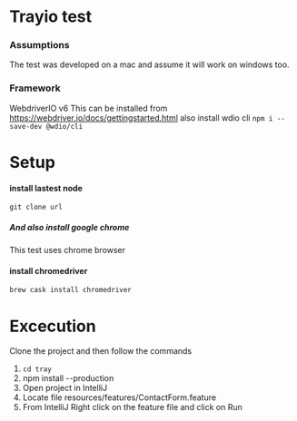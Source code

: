 # Trayio test
### Assumptions
The test was developed on a mac and assume it will work on windows too.

### Framework
WebdriverIO v6
This can be installed from https://webdriver.io/docs/gettingstarted.html
also install wdio cli
`npm i --save-dev @wdio/cli`

# Setup
#### install lastest node
`git clone url`

##### And also install google chrome
This test uses chrome browser

#### install chromedriver
`brew cask install chromedriver`

# Excecution
Clone the project and then follow the commands

1. `cd tray`
2. npm install --production
3. Open project in IntelliJ
4. Locate file resources/features/ContactForm.feature
3. From IntelliJ Right click on the feature file and click on Run
